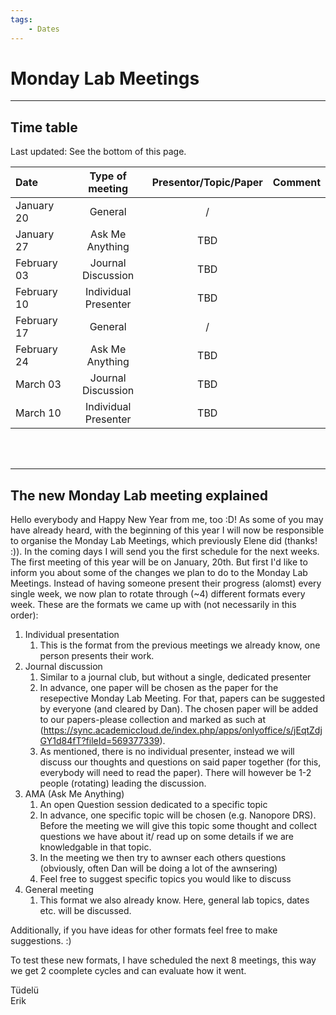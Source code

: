 ```yaml
---
tags:
    - Dates
---
```


# Monday Lab Meetings

---

## Time table
Last updated: See the bottom of this page.

| Date                  | Type of meeting       | Presentor/Topic/Paper | Comment               |
| :-------------------- | :-------------------: | :-------------------: | :-------------------- |
| January 20            | General               | /                     |                       |
| January 27            | Ask Me Anything       | TBD                   |                       |
| February 03           | Journal Discussion    | TBD                   |                       |
| February 10           | Individual Presenter  | TBD                   |                       |
| February 17           | General               | /                     |                       |
| February 24           | Ask Me Anything       | TBD                   |                       |
| March 03              | Journal Discussion    | TBD                   |                       |
| March 10              | Individual Presenter  | TBD                   |                       |

<br><br>

---

## The new Monday Lab meeting explained

Hello everybody and Happy New Year from me, too :D!
As some of you may have already heard, with the beginning of this year I will now be responsible to organise the Monday Lab Meetings, which previously Elene did (thanks! :)).
In the coming days I will send you the first schedule for the next weeks. The first meeting of this year will be on January, 20th.
But first I'd like to inform you about some of the changes we plan to do to the Monday Lab Meetings. Instead of having someone present their progress (alomst) every single week, we now plan to rotate through (~4) different formats every week.
These are the formats we came up with (not necessarily in this order):

1. Individual presentation
    1. This is the format from the previous meetings we already know, one person presents their work.
2. Journal discussion
    1. Similar to a journal club, but without a single, dedicated presenter
    2. In advance, one paper will be chosen as the paper for the resepective Monday Lab Meeting. For that, papers can be suggested by everyone (and cleared by Dan). The chosen paper will be added to our papers-please collection and marked as such at (https://sync.academiccloud.de/index.php/apps/onlyoffice/s/jEqtZdjGY1d84fT?fileId=569377339).
    3. As mentioned, there is no individual presenter, instead we will discuss our thoughts and questions on said paper together (for this, everybody will need to read the paper). There will however be 1-2 people (rotating) leading the discussion.
3. AMA (Ask Me Anything)
    1. An open Question session dedicated to a specific topic
    2. In advance, one specific topic will be chosen (e.g. Nanopore DRS). Before the meeting we will give this topic some thought and collect questions we have about it/ read up on some details if we are knowledgable in that topic.
    3. In the meeting we then try to awnser each others questions (obviously, often Dan will be doing a lot of the awnsering)
    4. Feel free to suggest specific topics you would like to discuss
4. General meeting
    1. This format we also already know. Here, general lab topics, dates etc. will be discussed.

Additionally, if you have ideas for other formats feel free to make suggestions. :)

To test these new formats, I have scheduled the next 8 meetings, this way we get 2 coomplete cycles and can evaluate how it went.

Tüdelü<br>
Erik